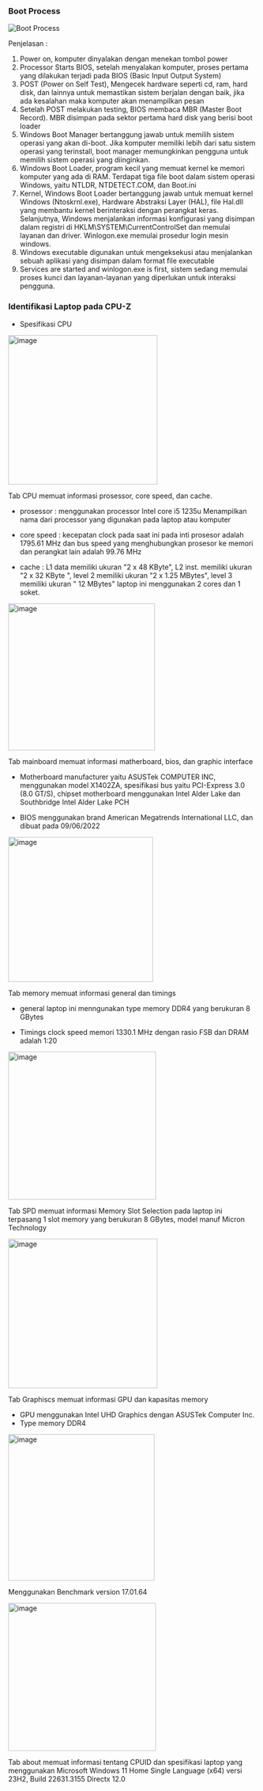 ### **Boot Process**
![Boot Process](https://github.com/qyuzies7/SysOP24-3123521029/assets/149217967/2dee70fe-c2cb-4fde-b473-3741c29d23dc)

Penjelasan : 
1. Power on, komputer dinyalakan dengan menekan tombol power
2. Processor Starts BIOS, setelah menyalakan komputer, proses pertama yang dilakukan terjadi pada BIOS (Basic Input Output System)
3. POST (Power on Self Test), Mengecek hardware seperti cd, ram, hard disk, dan lainnya untuk memastikan sistem berjalan dengan baik, jika ada kesalahan maka komputer akan menampilkan pesan
4. Setelah POST melakukan testing, BIOS membaca MBR (Master Boot Record). MBR disimpan pada sektor pertama hard disk yang berisi boot loader
5. Windows Boot Manager bertanggung jawab untuk memilih sistem operasi yang akan di-boot. Jika komputer memiliki lebih dari satu sistem operasi yang terinstall, boot manager memungkinkan pengguna untuk memilih sistem operasi yang diinginkan.
6. Windows Boot Loader, program kecil yang memuat kernel ke memori komputer yang ada di RAM. Terdapat tiga file boot dalam sistem operasi Windows, yaitu NTLDR, NTDETECT.COM, dan Boot.ini
7. Kernel, Windows Boot Loader bertanggung jawab untuk memuat kernel Windows (Ntoskrnl.exe), Hardware Abstraksi Layer (HAL), file Hal.dll yang membantu kernel berinteraksi dengan perangkat keras. Selanjutnya, Windows menjalankan informasi konfigurasi yang disimpan dalam registri di HKLM\SYSTEM\CurrentControlSet dan memulai layanan dan driver. Winlogon.exe memulai prosedur login mesin windows.
8. Windows executable digunakan untuk mengeksekusi atau menjalankan sebuah aplikasi yang disimpan dalam format file executable
9. Services are started and winlogon.exe is first, sistem sedang memulai proses kunci dan layanan-layanan yang diperlukan untuk interaksi pengguna.

### **Identifikasi Laptop pada CPU-Z**

- Spesifikasi CPU

<img width="302" alt="image" src="https://github.com/qyuzies7/SysOP24-3123521029/assets/149217967/5c19be97-f359-4ffe-b86d-f796321bd69d">

Tab CPU memuat informasi prosessor, core speed, dan cache.

- prosessor : menggunakan processor Intel core i5 1235u Menampilkan nama dari processor yang digunakan pada laptop atau komputer

- core speed : kecepatan clock pada saat ini pada inti prosesor adalah 1795.61 MHz dan bus speed yang menghubungkan prosesor ke memori dan perangkat lain adalah 99.76 MHz

- cache : L1 data memiliki ukuran "2 x 48 KByte", L2 inst. memiliki ukuran "2 x 32 KByte ", level 2 memiliki ukuran "2 x 1.25 MBytes", level 3 memiliki ukuran " 12 MBytes" laptop ini menggunakan 2 cores dan 1 soket.

<img width="297" alt="image" src="https://github.com/qyuzies7/SysOP24-3123521029/assets/149217967/f66d5578-7269-4af8-9aa4-502c072282e7">

Tab mainboard memuat informasi matherboard, bios, dan graphic interface

- Motherboard manufacturer yaitu ASUSTek COMPUTER INC, menggunakan model X1402ZA, spesifikasi bus yaitu PCI-Express 3.0 (8.0 GT/S), chipset motherboard menggunakan Intel Alder Lake dan Southbridge Intel Alder Lake PCH

- BIOS menggunakan brand American Megatrends International LLC, dan dibuat pada 09/06/2022

<img width="293" alt="image" src="https://github.com/qyuzies7/SysOP24-3123521029/assets/149217967/db4fb125-f689-4969-99bd-e200047efd67">

Tab memory memuat informasi general dan timings

- general laptop ini menngunakan type memory DDR4 yang berukuran 8 GBytes

- Timings clock speed memori 1330.1 MHz dengan rasio FSB dan DRAM adalah 1:20

<img width="299" alt="image" src="https://github.com/qyuzies7/SysOP24-3123521029/assets/149217967/2d016d97-e64d-458d-959c-ba9c0c86e69f"> 

Tab SPD memuat informasi Memory Slot Selection pada laptop ini terpasang 1 slot memory yang berukuran 8 GBytes, model manuf Micron Technology

<img width="302" alt="image" src="https://github.com/qyuzies7/SysOP24-3123521029/assets/149217967/6d4ae9dc-588a-4cad-95a1-09c70b88c144"> 

Tab Graphiscs memuat informasi GPU dan kapasitas memory
- GPU menggunakan Intel UHD Graphics dengan ASUSTek Computer Inc.
- Type memory DDR4

<img width="296" alt="image" src="https://github.com/qyuzies7/SysOP24-3123521029/assets/149217967/42ea6aa1-e3a2-4fd5-bb46-dbd67eaebac6">

Menggunakan Benchmark version 17.01.64

<img width="299" alt="image" src="https://github.com/qyuzies7/SysOP24-3123521029/assets/149217967/fb8898a0-7874-4da7-8162-ff4570a97a9c">

Tab about memuat informasi tentang CPUID dan spesifikasi laptop yang menggunakan Microsoft Windows 11 Home Single Language (x64) versi 23H2, Build 22631.3155 Directx 12.0
